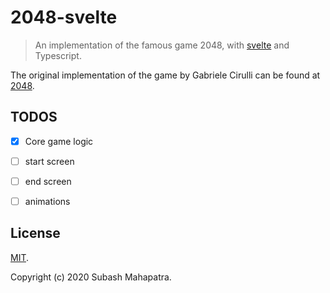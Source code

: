# 2048-svelte

>An implementation of the famous game 2048, with [svelte](https://svelte.dev/) and Typescript.

The original implementation of the game by Gabriele Cirulli can be found at [2048](https://github.com/gabrielecirulli/2048).
## TODOS
- [x] Core game logic
- [ ] start screen
- [ ] end screen
- [ ] animations


## License
[MIT](https://github.com/subashmp/2048-svelte/blob/master/LICENSE).

Copyright (c) 2020 Subash Mahapatra.
